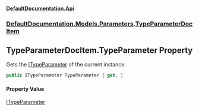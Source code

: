 #### [DefaultDocumentation\.Api](../../../../index.md 'index')
### [DefaultDocumentation\.Models\.Parameters](../../../../index.md#DefaultDocumentation.Models.Parameters 'DefaultDocumentation\.Models\.Parameters').[TypeParameterDocItem](index.md 'DefaultDocumentation\.Models\.Parameters\.TypeParameterDocItem')

## TypeParameterDocItem\.TypeParameter Property

Gets the [ITypeParameter](https://github.com/icsharpcode/ILSpy 'ICSharpCode\.Decompiler\.TypeSystem\.ITypeParameter') of the current instance\.

```csharp
public ITypeParameter TypeParameter { get; }
```

#### Property Value
[ITypeParameter](https://github.com/icsharpcode/ILSpy 'ICSharpCode\.Decompiler\.TypeSystem\.ITypeParameter')